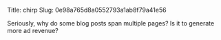 Title: chirp
Slug: 0e98a765d8a0552793a1ab8f79a41e56

Seriously, why do some blog posts span multiple pages? Is it to generate more ad revenue?
